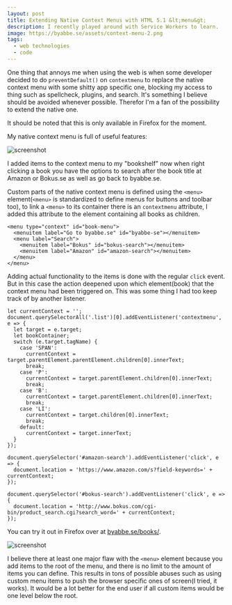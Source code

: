 ```yaml
---
layout: post
title: Extending Native Context Menus with HTML 5.1 &lt;menu&gt;
description: I recently played around with Service Workers to learn.
image: https://byabbe.se/assets/context-menu-2.png
tags:
  - web technologies
  - code
---
```

One thing that annoys me when using the web is when some developer decided to do `preventDefault()` on `contextmenu` to replace the native context menu with some shitty app specific one, blocking my access to thing such as spellcheck, plugins, and search. It's something I believe should be avoided whenever possible. Therefor I'm a fan of the possibility to extend the native one.

It should be noted that this is only available in Firefox for the moment.

My native context menu is full of useful features\:

![screenshot](https://byabbe.se/assets/context-menu-1.png)

I added items to the context menu to my "bookshelf" now when right clicking a book you have the options to search after the book title at Amazon or Bokus.se as well as go back to byabbe.se.

Custom parts of the native context menu is defined using the `<menu>` element(`<menu>` is standardized to define menus for buttons and toolbar too), to link a `<menu>` to its container there is an `contextmenu` attribute, I added this attribute to the element containing all books as children.

<pre><code class="language-html">&lt;menu type="context" id="book-menu">
  &lt;menuitem label="Go to byabbe.se" id="byabbe-se">&lt;/menuitem>
  &lt;menu label="Search">
    &lt;menuitem label="Bokus" id="bokus-search">&lt;/menuitem>
    &lt;menuitem label="Amazon" id="amazon-search">&lt;/menuitem>
  &lt;/menu>
&lt;/menu></code></pre>

Adding actual functionality to the items is done with the regular `click` event. But in this case the action deepened upon which element(book) that the context menu had been triggered on. This was some thing I had too keep track of by another listener.

<pre><code class="language-javascript">let currentContext = '';
document.querySelectorAll('.list')[0].addEventListener('contextmenu', e => {
  let target = e.target;
  let bookContainer;
  switch (e.target.tagName) {
    case 'SPAN':
      currentContext = target.parentElement.parentElement.children[0].innerText;
      break;
    case 'P':
      currentContext = target.parentElement.children[0].innerText;
      break;
    case 'B':
      currentContext = target.parentElement.children[0].innerText;
      break;
    case 'LI':
      currentContext = target.children[0].innerText;
      break;
    default:
      currentContext = target.innerText;
  }
});

document.querySelector('#amazon-search').addEventListener('click', e => {
  document.location = 'https://www.amazon.com/s?field-keywords=' + currentContext;
});

document.querySelector('#bokus-search').addEventListener('click', e => {
  document.location = 'http://www.bokus.com/cgi-bin/product_search.cgi?search_word=' + currentContext;
});</code></pre>

You can try it out in Firefox over at [byabbe.se/books/](https://byabbe.se/books/).

![screenshot](https://byabbe.se/assets/context-menu-2.png)

I believe there at least one major flaw with the `<menu>` element because you add items to the root of the menu, and there is no limit to the amount of items you can define. This results in tons of possible abuses such as using custom menu items to push the browser specific ones of screen(I tried, it works). It would be a lot better for the end user if all custom items would be one level below the root.
